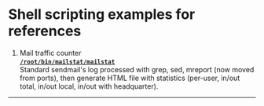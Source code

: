 # Shell scripting examples for references    
1. Mail traffic counter    
[**`/root/bin/mailstat/mailstat`**](https://github.com/wildfielded/samples-freebsd/blob/master/root/bin/mailstat/mailstat)    
Standard sendmail's log processed with grep, sed, mreport (now moved from ports),
then generate HTML file with statistics (per-user, in/out total, in/out local,
in/out with headquarter).    
----
